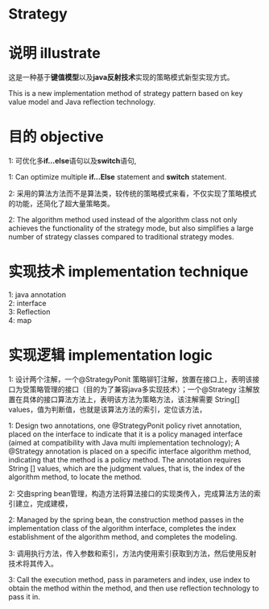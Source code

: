 # Strategy
# 说明 illustrate
这是一种基于**键值模型**以及**java反射技术**实现的策略模式新型实现方式。

This is a new implementation method of strategy pattern based on key value model and Java reflection technology.

# 目的 objective
1: 可优化多**if...else**语句以及**switch**语句,

1: Can optimize multiple **if...Else** statement and **switch** statement.

2: 采用的算法方法而不是算法类，较传统的策略模式来看，不仅实现了策略模式的功能，还简化了超大量策略类。

2: The algorithm method used instead of the algorithm class not only achieves the functionality of the strategy mode, but also simplifies a large number of strategy classes compared to traditional strategy modes.

# 实现技术 implementation technique
1: java annotation  
2: interface  
3: Reflection  
4: map
# 实现逻辑 implementation logic
1: 设计两个注解，一个@StrategyPonit 策略铆钉注解，放置在接口上，表明该接口为受策略管理的接口（目的为了兼容java多实现技术）；一个@Strategy 注解放置在具体的接口算法方法上，表明该方法为策略方法，该注解需要 String[] values，值为判断值，也就是该算法方法的索引，定位该方法，

1: Design two annotations, one @StrategyPonit policy rivet annotation, placed on the interface to indicate that it is a policy managed interface (aimed at compatibility with Java multi implementation technology); A @Strategy annotation is placed on a specific interface algorithm method, indicating that the method is a policy method. The annotation requires String [] values, which are the judgment values, that is, the index of the algorithm method, to locate the method.

2: 交由spring bean管理，构造方法将算法接口的实现类传入，完成算法方法的索引建立，完成建模，

2: Managed by the spring bean, the construction method passes in the implementation class of the algorithm interface, completes the index establishment of the algorithm method, and completes the modeling.

3: 调用执行方法，传入参数和索引，方法内使用索引获取到方法，然后使用反射技术将其传入。

3: Call the execution method, pass in parameters and index, use index to obtain the method within the method, and then use reflection technology to pass it in.




